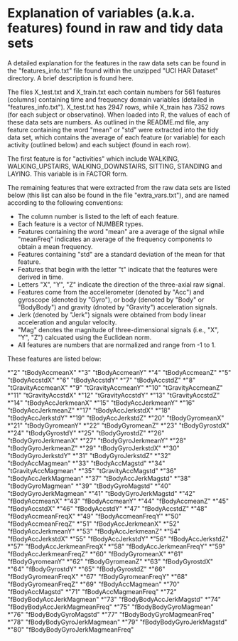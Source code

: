 Explanation of variables (a.k.a. features) found in raw and tidy data sets
=========================================================================

A detailed explanation for the features in the raw data sets can be found in the "features_info.txt" file found within the unzipped "UCI HAR Dataset" directory. A brief description is found here.

The files X_test.txt and X_train.txt each contain numbers for 561 features (columns) containing time and frequency domain variables (detailed in "features_info.txt"). X_test.txt has 2947 rows, while X_train has 7352 rows (for each subject or observatino). When loaded into R, the values of each of these data sets are numbers. As outlined in the README.md file, any feature containing the word "mean" or "std" were extracted into the tidy data set, which contains the average of each feature (or variable) for each activity (outlined below) and each subject (found in each row).

The first feature is for "activities" which include WALKING, WALKING_UPSTAIRS, WALKING_DOWNSTAIRS, SITTING, STANDING and LAYING. This variable is in FACTOR form.

The remaining features that were extracted from the raw data sets are listed  below (this list can also be found in the file "extra_vars.txt"), and are named according to the following conventions:
* The column number is listed to the left of each feature. 
* Each feature is a vector of NUMBER types. 
* Features containing the word "mean" are a average of the signal while "meanFreq" indicates an average of the frequency components to obtain a mean frequency. 
* Features containing "std" are a standard deviation of the mean for that feature. 
* Features that begin with the letter "t" indicate that the features were derived in time. 
* Letters "X", "Y", "Z" indicate the direction of the three-axial raw signal. 
* Features come from the accellerometer (denoted by "Acc") and gyroscope (denoted by "Gyro"), or body (denoted by "Body" or "BodyBody") and gravity (dnoted by "Gravity") acceleration signals. 
* Jerk (denoted by "Jerk") signals were obtained from body linear acceleration and angular velocity. 
* "Mag" denotes the magnitude of three-dimensional signals (i.e., "X", "Y", "Z") calcuated using the Euclidean norm. 
* All features are numbers that are normalized and range from -1 to 1.

These features are listed below:

*"2" "tBodyAccmeanX"
*"3" "tBodyAccmeanY"
*"4" "tBodyAccmeanZ"
*"5" "tBodyAccstdX"
*"6" "tBodyAccstdY"
*"7" "tBodyAccstdZ"
*"8" "tGravityAccmeanX"
*"9" "tGravityAccmeanY"
*"10" "tGravityAccmeanZ"
*"11" "tGravityAccstdX"
*"12" "tGravityAccstdY"
*"13" "tGravityAccstdZ"
*"14" "tBodyAccJerkmeanX"
*"15" "tBodyAccJerkmeanY"
*"16" "tBodyAccJerkmeanZ"
*"17" "tBodyAccJerkstdX"
*"18" "tBodyAccJerkstdY"
*"19" "tBodyAccJerkstdZ"
*"20" "tBodyGyromeanX"
*"21" "tBodyGyromeanY"
*"22" "tBodyGyromeanZ"
*"23" "tBodyGyrostdX"
*"24" "tBodyGyrostdY"
*"25" "tBodyGyrostdZ"
*"26" "tBodyGyroJerkmeanX"
*"27" "tBodyGyroJerkmeanY"
*"28" "tBodyGyroJerkmeanZ"
*"29" "tBodyGyroJerkstdX"
*"30" "tBodyGyroJerkstdY"
*"31" "tBodyGyroJerkstdZ"
*"32" "tBodyAccMagmean"
*"33" "tBodyAccMagstd"
*"34" "tGravityAccMagmean"
*"35" "tGravityAccMagstd"
*"36" "tBodyAccJerkMagmean"
*"37" "tBodyAccJerkMagstd"
*"38" "tBodyGyroMagmean"
*"39" "tBodyGyroMagstd"
*"40" "tBodyGyroJerkMagmean"
*"41" "tBodyGyroJerkMagstd"
*"42" "fBodyAccmeanX"
*"43" "fBodyAccmeanY"
*"44" "fBodyAccmeanZ"
*"45" "fBodyAccstdX"
*"46" "fBodyAccstdY"
*"47" "fBodyAccstdZ"
*"48" "fBodyAccmeanFreqX"
*"49" "fBodyAccmeanFreqY"
*"50" "fBodyAccmeanFreqZ"
*"51" "fBodyAccJerkmeanX"
*"52" "fBodyAccJerkmeanY"
*"53" "fBodyAccJerkmeanZ"
*"54" "fBodyAccJerkstdX"
*"55" "fBodyAccJerkstdY"
*"56" "fBodyAccJerkstdZ"
*"57" "fBodyAccJerkmeanFreqX"
*"58" "fBodyAccJerkmeanFreqY"
*"59" "fBodyAccJerkmeanFreqZ"
*"60" "fBodyGyromeanX"
*"61" "fBodyGyromeanY"
*"62" "fBodyGyromeanZ"
*"63" "fBodyGyrostdX"
*"64" "fBodyGyrostdY"
*"65" "fBodyGyrostdZ"
*"66" "fBodyGyromeanFreqX"
*"67" "fBodyGyromeanFreqY"
*"68" "fBodyGyromeanFreqZ"
*"69" "fBodyAccMagmean"
*"70" "fBodyAccMagstd"
*"71" "fBodyAccMagmeanFreq"
*"72" "fBodyBodyAccJerkMagmean"
*"73" "fBodyBodyAccJerkMagstd"
*"74" "fBodyBodyAccJerkMagmeanFreq"
*"75" "fBodyBodyGyroMagmean"
*"76" "fBodyBodyGyroMagstd"
*"77" "fBodyBodyGyroMagmeanFreq"
*"78" "fBodyBodyGyroJerkMagmean"
*"79" "fBodyBodyGyroJerkMagstd"
*"80" "fBodyBodyGyroJerkMagmeanFreq"
